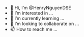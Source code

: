 - 👋 Hi, I’m @HenryNguyenDSE
- 👀 I’m interested in ...
- 🌱 I’m currently learning ...
- 💞️ I’m looking to collaborate on ...
- 📫 How to reach me ...

<!---
HenryNguyenDSE/HenryNguyenDSE is a ✨ special ✨ repository because its `README.md` (this file) appears on your GitHub profile.
You can click the Preview link to take a look at your changes.
--->
